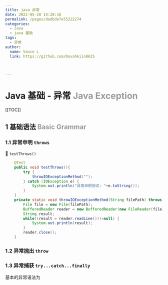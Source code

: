 ```yaml
---
title: java 异常
date: 2022-05-20 14:28:16
permalink: /pages/dadbde7e55222274
categories:
  - Java
  - java 基础
tags:
  - 异常
author:
  name: Vance L
  link: https://github.com/Dovahkiin8625



---
```




# Java 基础 - 异常  <font color="#999">Java Exception </font>

[[TOC]]

## 1 基础语法 <font color="#999">Basic Grammar </font>

### 1.1 异常申明 `throws`

:page_facing_up: `testThrows()`

```java
    @Test
    public void testThrows(){
        try {
            throwIOExceptionMethod("");
        } catch (IOException e) {
            System.out.println("异常申明测试: "+e.toString());
        }
    }
    private static void throwIOExceptionMethod(String filePath) throws IOException{
        File file = new File(filePath);
        BufferedReader reader = new BufferedReader(new FileReader(file));
        String result;
        while((result = reader.readLine())!=null) {
            System.out.println(result);
        }
        reader.close();
    }
```



### 1.2 异常抛出 `throw`



### 1.3 异常捕获 `try...catch...finally`





基本的异常语法为

```java
```

